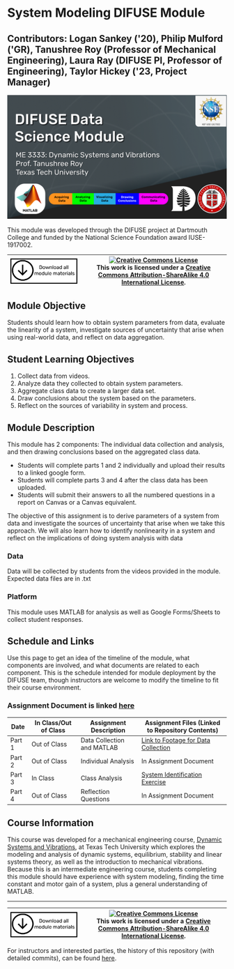 # System Modeling DIFUSE Module 

## Contributors: Logan Sankey ('20), Philip Mulford ('GR), Tanushree Roy (Professor of Mechanical Engineering), Laura Ray (DIFUSE PI, Professor of Engineering), Taylor Hickey ('23, Project Manager)

![DIFUSE Data Science Module.  System Modeling.  Professor Tanushree Roy, Dartmouth College.  Funded by NSF IUSE1917002](repository-assets/system_modeling_splash.png)

This module was developed through the DIFUSE project at Dartmouth College and funded by the National Science Foundation award IUSE-1917002.


|[<img src="https://github.com/difuse-dartmouth/.github/blob/main/profile/images/download-all.png" alt="Download the entire module" align="center" style="width: 4in;" />](https://github.com/difuse-dartmouth/engineering-analyze-first-order-systems/archive/refs/heads/main.zip)| <a rel="license" href="http://creativecommons.org/licenses/by-sa/4.0/"><img alt="Creative Commons License" style="width=2in" src="https://i.creativecommons.org/l/by-sa/4.0/88x31.png" /><br></a>This work is licensed under a <a rel="license" href="http://creativecommons.org/licenses/by-sa/4.0/">Creative Commons Attribution-ShareAlike 4.0 International License</a>. |
|---------|----------|

## Module Objective 
Students should learn how to obtain system parameters from data, evaluate the linearity of a system, investigate sources of uncertainty that arise when using real-world data, and reflect on data aggregation. 

## Student Learning Objectives
1. Collect data from videos.
2. Analyze data they collected to obtain system parameters.
3. Aggregate class data to create a larger data set.
4. Draw conclusions about the system based on the parameters.
5. Reflect on the sources of variability in system and process. 


## Module Description
This module has 2 components: The individual data collection and analysis, and then drawing conclusions based on the aggregated class data. 
- Students will complete parts 1 and 2 individually and upload their results to a linked google form. 
- Students will complete parts 3 and 4 after the class data has been uploaded. 
- Students will submit their answers to all the numbered questions in a report on Canvas or a Canvas equivalent. 

The objective of this assignment is to derive parameters of a system from data and investigate the sources of uncertainty that arise when we take this approach. We will also learn how to identify nonlinearity in a system and reflect on the implications of doing system analysis with data


### Data
Data will be collected by students from the videos provided in the module. Expected data files are in .txt 

### Platform
This module uses MATLAB for analysis as well as Google Forms/Sheets to collect student responses.

## Schedule and Links

Use this page to get an idea of the timeline of the module, what components are involved, and what documents are related to each component. This is the schedule intended for module deployment by the DIFUSE team, though instructors are welcome to modify the timeline to fit their course environment.

### Assignment Document is linked [here](completed_module/components/Assignment.docx)
| Date     | In Class/Out of Class               | Assignment Description                           | Assignment Files (Linked to Repository Contents) |
|----------|--------------------------------------------|-------------------------------------------------|--------------------------------------------------|
| Part 1 | Out of Class | Data Collection and MATLAB | [Link to Footage for Data Collection](completed_module/data/Cart%20Footage/) |
| Part 2 | Out of Class | Individual Analysis | In Assignment Document |
| Part 3 | In Class  | Class Analysis | [System Identification Exercise](completed_module/components/System%20Identification%20Exercise.docx) |
| Part 4 | Out of Class | Reflection Questions | In Assignment Document |

## Course Information
This course was developed for a mechanical engineering course, <a href="https://catalog.ttu.edu/content.php?filter%5B27%5D=ME&filter%5B29%5D=3333&filter%5Bkeyword%5D=&filter%5B32%5D=1&filter%5Bcpage%5D=1&cur_cat_oid=19&expand=&navoid=1850&search_database=Filter#acalog_template_course_filter">Dynamic Systems and Vibrations</a>, at Texas Tech University which explores the modeling and analysis of dynamic systems, equilibrium, stability and linear systems theory, as well as the introduction to mechanical vibrations. Because this is an intermediate engineering course, students completing this module should have experience with system modeling, finding the time constant and motor gain of a system, plus a general understanding of MATLAB.

---

|[<img src="https://github.com/difuse-dartmouth/.github/blob/main/profile/images/download-all.png" alt="Download the entire module" align="center" style="width: 4in;" />](https://github.com/difuse-dartmouth/engineering-analyze-first-order-systems/archive/refs/heads/main.zip)| <a rel="license" href="http://creativecommons.org/licenses/by-sa/4.0/"><img alt="Creative Commons License" style="width=2in" src="https://i.creativecommons.org/l/by-sa/4.0/88x31.png" /><br></a>This work is licensed under a <a rel="license" href="http://creativecommons.org/licenses/by-sa/4.0/">Creative Commons Attribution-ShareAlike 4.0 International License</a>. |
|---------|----------|

For instructors and interested parties, the history of this repository (with detailed commits), can be found [here](https://github.com/difuse-dartmouth/engineering-analyze-first-order-systems/commits/main/).
